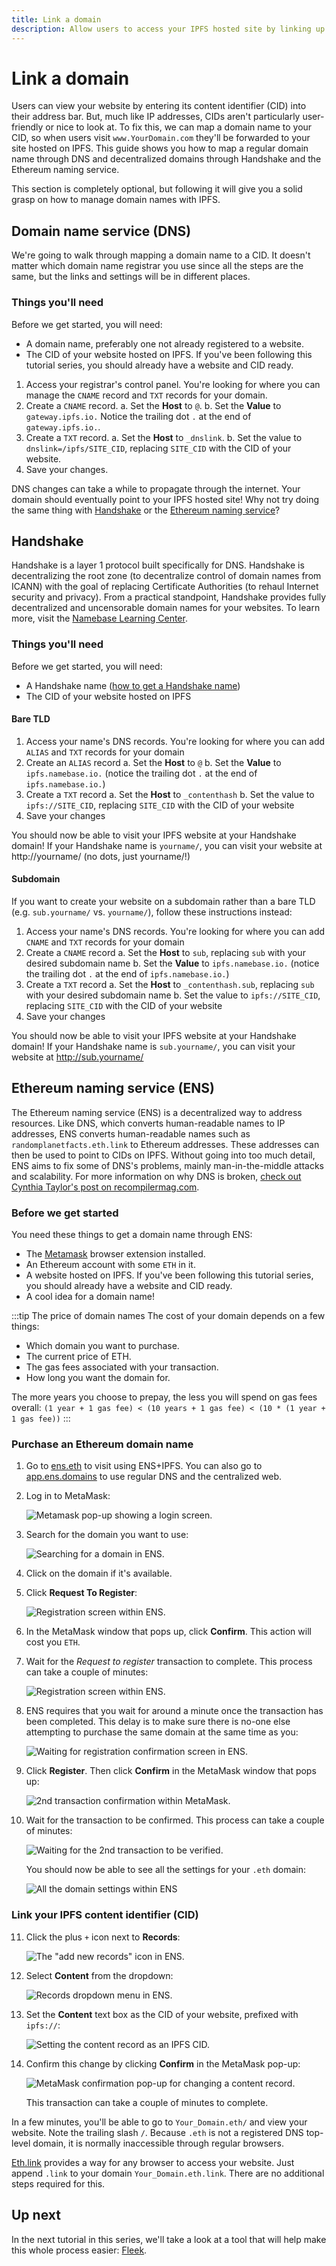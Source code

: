 ```yaml
---
title: Link a domain
description: Allow users to access your IPFS hosted site by linking up a domain name.
---
```


# Link a domain

Users can view your website by entering its content identifier (CID) into their address bar. But, much like IP addresses, CIDs aren't particularly user-friendly or nice to look at. To fix this, we can map a domain name to your CID, so when users visit `www.YourDomain.com` they'll be forwarded to your site hosted on IPFS. This guide shows you how to map a regular domain name through DNS and decentralized domains through Handshake and the Ethereum naming service.

This section is completely optional, but following it will give you a solid grasp on how to manage domain names with IPFS.

## Domain name service (DNS)

We're going to walk through mapping a domain name to a CID. It doesn't matter which domain name registrar you use since all the steps are the same, but the links and settings will be in different places.

### Things you'll need

Before we get started, you will need:

- A domain name, preferably one not already registered to a website.
- The CID of your website hosted on IPFS. If you've been following this tutorial series, you should already have a website and CID ready.

1. Access your registrar's control panel. You're looking for where you can manage the `CNAME` record and `TXT` records for your domain.
1. Create a `CNAME` record.
   a. Set the **Host** to `@`.
   b. Set the **Value** to `gateway.ipfs.io.` Notice the trailing dot `.` at the end of `gateway.ipfs.io.`.
1. Create a `TXT` record.
   a. Set the **Host** to `_dnslink`.
   b. Set the value to `dnslink=/ipfs/SITE_CID`, replacing `SITE_CID` with the CID of your website.
1. Save your changes.

DNS changes can take a while to propagate through the internet. Your domain should eventually point to your IPFS hosted site! Why not try doing the same thing with [Handshake](#handshake) or the [Ethereum naming service](#ethereum-naming-service)?

## Handshake 

Handshake is a layer 1 protocol built specifically for DNS. Handshake is decentralizing the root zone (to decentralize control of domain names from ICANN) with the goal of replacing Certificate Authorities (to rehaul Internet security and privacy). From a practical standpoint, Handshake provides fully decentralized and uncensorable domain names for your websites. To learn more, visit the [Namebase Learning Center](https://learn.namebase.io).

### Things you'll need

Before we get started, you will need:

- A Handshake name ([how to get a Handshake name](https://learn.namebase.io/starting-from-zero/how-to-get-a-name))
- The CID of your website hosted on IPFS

#### Bare TLD

1. Access your name's DNS records. You're looking for where you can add `ALIAS` and `TXT` records for your domain
1. Create an `ALIAS` record
   a. Set the **Host** to `@`
   b. Set the **Value** to `ipfs.namebase.io.` (notice the trailing dot `.` at the end of `ipfs.namebase.io.`)
1. Create a `TXT` record
   a. Set the **Host** to `_contenthash`
   b. Set the value to `ipfs://SITE_CID`, replacing `SITE_CID` with the CID of your website
1. Save your changes

You should now be able to visit your IPFS website at your Handshake domain! If your Handshake name is `yourname/`, you can visit your website at http://yourname/ (no dots, just yourname/!)

#### Subdomain

If you want to create your website on a subdomain rather than a bare TLD (e.g. `sub.yourname/` vs. `yourname/`), follow these instructions instead:

1. Access your name's DNS records. You're looking for where you can add `CNAME` and `TXT` records for your domain
1. Create a `CNAME` record
   a. Set the **Host** to `sub`, replacing `sub` with your desired subdomain name
   b. Set the **Value** to `ipfs.namebase.io.` (notice the trailing dot `.` at the end of `ipfs.namebase.io.`)
1. Create a `TXT` record
   a. Set the **Host** to `_contenthash.sub`, replacing `sub` with your desired subdomain name
   b. Set the value to `ipfs://SITE_CID`, replacing `SITE_CID` with the CID of your website
1. Save your changes

You should now be able to visit your IPFS website at your Handshake domain! If your Handshake name is `sub.yourname/`, you can visit your website at http://sub.yourname/

## Ethereum naming service (ENS)

The Ethereum naming service (ENS) is a decentralized way to address resources. Like DNS, which converts human-readable names to IP addresses, ENS converts human-readable names such as `randomplanetfacts.eth.link` to Ethereum addresses. These addresses can then be used to point to CIDs on IPFS. Without going into too much detail, ENS aims to fix some of DNS's problems, mainly man-in-the-middle attacks and scalability. For more information on why DNS is broken, [check out Cynthia Taylor's post on recompilermag.com](https://recompilermag.com/issues/issue-1/the-web-is-broken-how-dns-breaks-almost-every-design-principle-of-the-internet/).

### Before we get started

You need these things to get a domain name through ENS:

- The [Metamask](https://metamask.io/) browser extension installed.
- An Ethereum account with some `ETH` in it.
- A website hosted on IPFS. If you've been following this tutorial series, you should already have a website and CID ready.
- A cool idea for a domain name!

:::tip The price of domain names
The cost of your domain depends on a few things:

- Which domain you want to purchase.
- The current price of ETH.
- The gas fees associated with your transaction.
- How long you want the domain for. 

The more years you choose to prepay, the less you will spend on gas fees overall: `(1 year + 1 gas fee) < (10 years + 1 gas fee) < (10 * (1 year + 1 gas fee))`
:::

### Purchase an Ethereum domain name

1. Go to [ens.eth](http://ens.eth/) to visit using ENS+IPFS. You can also go to [app.ens.domains](https://app.ens.domains/) to use regular DNS and the centralized web.
2. Log in to MetaMask:

   ![Metamask pop-up showing a login screen.](./images/link-a-domain/ens-metamask-log-into-key.png)

3. Search for the domain you want to use:

   ![Searching for a domain in ENS.](./images/link-a-domain/ens-search-for-domain-name.png)

4. Click on the domain if it's available.
5. Click **Request To Register**:

   ![Registration screen within ENS.](./images/link-a-domain/ens-request-to-register.png)

6. In the MetaMask window that pops up, click **Confirm**. This action will cost you `ETH`.
7. Wait for the _Request to register_ transaction to complete. This process can take a couple of minutes:

   ![Registration screen within ENS.](./images/link-a-domain/ens-registration-transaction-pending.png)

8. ENS requires that you wait for around a minute once the transaction has been completed. This delay is to make sure there is no-one else attempting to purchase the same domain at the same time as you:

   ![Waiting for registration confirmation screen in ENS.](./images/link-a-domain/ens-wait-a-minute.png)

9. Click **Register**. Then click **Confirm** in the MetaMask window that pops up:

   ![2nd transaction confirmation within MetaMask.](./images/link-a-domain/ens-metamask-complete-registration-transaction.png)

10. Wait for the transaction to be confirmed. This process can take a couple of minutes:

    ![Waiting for the 2nd transaction to be verified.](./images/link-a-domain/ens-complete-registration.png)

    You should now be able to see all the settings for your `.eth` domain:

    ![All the domain settings within ENS](./images/link-a-domain/ens-domain-settings-page.png)

### Link your IPFS content identifier (CID)

11. Click the plus `+` icon next to **Records**:

    ![The "add new records" icon in ENS.](./images/link-a-domain/ens-add-records-icon.png)

12. Select **Content** from the dropdown:

    ![Records dropdown menu in ENS.](./images/link-a-domain/ens-add-content-record.png)

13. Set the **Content** text box as the CID of your website, prefixed with `ipfs://`:

    ![Setting the content record as an IPFS CID.](./images/link-a-domain/ens-set-content-record-as-ipfs-cid.png)

14. Confirm this change by clicking **Confirm** in the MetaMask pop-up:

    ![MetaMask confirmation pop-up for changing a content record.](./images/link-a-domain/ens-metamask-content-record-transaction.png)

    This transaction can take a couple of minutes to complete.

In a few minutes, you'll be able to go to `Your_Domain.eth/` and view your website. Note the trailing slash `/`. Because `.eth` is not a registered DNS top-level domain, it is normally inaccessible through regular browsers.

[Eth.link](https://eth.link/) provides a way for any browser to access your website. Just append `.link` to your domain `Your_Domain.eth.link`. There are no additional steps required for this.

## Up next

In the next tutorial in this series, we'll take a look at a tool that will help make this whole process easier: [Fleek](introducing-fleek.md).

